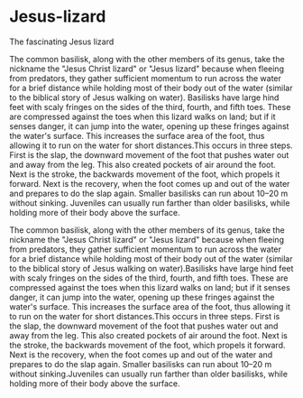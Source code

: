<h1>Jesus-lizard</h1>
The fascinating Jesus lizard

The common basilisk, along with the other members of its genus, take the nickname the "Jesus Christ lizard" or "Jesus lizard" because when fleeing from predators, they gather sufficient momentum to run across the water for a brief distance while holding most of their body out of the water (similar to the biblical story of Jesus walking on water). Basilisks have large hind feet with scaly fringes on the sides of the third, fourth, and fifth toes. These are compressed against the toes when this lizard walks on land; but if it senses danger, it can jump into the water, opening up these fringes against the water's surface. This increases the surface area of the foot, thus allowing it to run on the water for short distances.This occurs in three steps. First is the slap, the downward movement of the foot that pushes water out and away from the leg. This also created pockets of air around the foot. Next is the stroke, the backwards movement of the foot, which propels it forward. Next is the recovery, when the foot comes up and out of the water and prepares to do the slap again. Smaller basilisks can run about 10–20 m without sinking. Juveniles can usually run farther than older basilisks, while holding more of their body above the surface.

The common basilisk, along with the other members of its genus, take the nickname the "Jesus Christ lizard" or "Jesus lizard" because when fleeing from predators, they gather sufficient momentum to run across the water for a brief distance while holding most of their body out of the water (similar to the biblical story of Jesus walking on water).Basilisks have large hind feet with scaly fringes on the sides of the third, fourth, and fifth toes. These are compressed against the toes when this lizard walks on land; but if it senses danger, it can jump into the water, opening up these fringes against the water's surface. This increases the surface area of the foot, thus allowing it to run on the water for short distances.This occurs in three steps. First is the slap, the downward movement of the foot that pushes water out and away from the leg. This also created pockets of air around the foot. Next is the stroke, the backwards movement of the foot, which propels it forward. Next is the recovery, when the foot comes up and out of the water and prepares to do the slap again. Smaller basilisks can run about 10–20 m without sinking.Juveniles can usually run farther than older basilisks, while holding more of their body above the surface.
